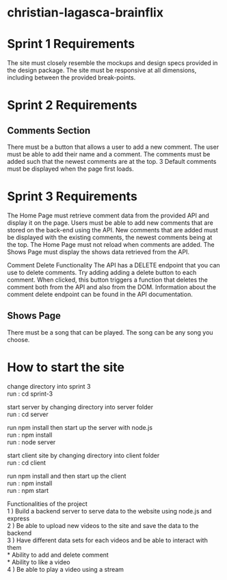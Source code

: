 # christian-lagasca-brainflix <br>

# Sprint 1 Requirements <br>
The site must closely resemble the mockups and design specs provided in the design package.
The site must be responsive at all dimensions, including between the provided break-points.

# Sprint 2 Requirements <br>
## Comments Section
There must be a button that allows a user to add a new comment.
The user must be able to add their name and a comment.
The comments must be added such that the newest comments are at the top.
3 Default comments must be displayed when the page first loads.

# Sprint 3 Requirements
The Home Page must retrieve comment data from the provided API and display it on the page.
Users must be able to add new comments that are stored on the back-end using the API.
New comments that are added must be displayed with the existing comments, the newest comments being at the top.
The Home Page must not reload when comments are added.
The Shows Page must display the shows data retrieved from the API.

Comment Delete Functionality
The API has a DELETE endpoint that you can use to delete comments. Try adding adding a delete button to each comment. When clicked, this button triggers a function that deletes the comment both from the API and also from the DOM. Information about the comment delete endpoint can be found in the API documentation.

## Shows Page
There must be a song that can be played. The song can be any song you choose.

# How to start the site <br>

change directory into sprint 3 <br>
run : cd sprint-3 <br>

start server by changing directory into server folder <br>
run : cd server <br>

run npm install then start up the server with node.js <br>
run : npm install <br>
run : node server <br>

start client site by changing directory into client folder <br>
run : cd client <br>

run npm install and then start up the client <br>
run : npm install <br>
run : npm start <br>


Functionalities of the project <br>
  1 ) Build a backend server to serve data to the website using node.js and express <br>
  2 ) Be able to upload new videos to the site and save the data to the backend <br>
  3 ) Have different data sets for each videos and be able to interact with them <br>
        * Ability to add and delete comment <br>
        * Ability to like a video <br>
  4 ) Be able to play a video using a stream <br>

